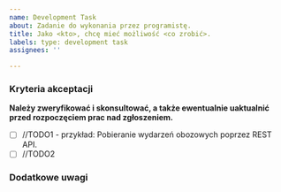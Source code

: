 ```yaml
---
name: Development Task
about: Zadanie do wykonania przez programistę.
title: Jako <kto>, chcę mieć możliwość <co zrobić>.
labels: type: development task
assignees: ''

---
```


### Kryteria akceptacji
**Należy zweryfikować i skonsultować, a także ewentualnie uaktualnić przed rozpoczęciem prac nad zgłoszeniem.**

- [ ] //TODO1 - przykład: Pobieranie wydarzeń obozowych poprzez REST API.
- [ ] //TODO2

### Dodatkowe uwagi
